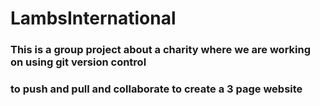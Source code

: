 # LambsInternational

### This is a group project about a charity where we are working on using git version control 
### to push and pull and collaborate to create a 3 page website
